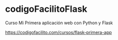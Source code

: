 # codigoFacilitoFlask

Curso Mi Primera aplicación web con Python y Flask

https://codigofacilito.com/cursos/flask-primera-app

